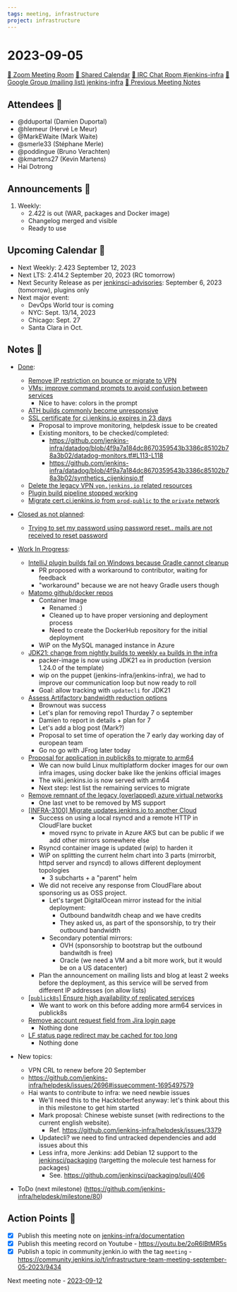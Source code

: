 ```yaml
---
tags: meeting, infrastructure
project: infrastructure
---
```

<!-- markdownlint-disable MD026-->

# 2023-09-05

[:movie_camera: Zoom Meeting Room](https://zoom.us/j/92454301214?pwd=aEVoUi9EanpaakN3L1ZxRlpDQk5Ddz09)
[:calendar: Shared Calendar](https://jenkins.io/event-calendar/)
[:speech_balloon: IRC Chat Room #jenkins-infra](https://jenkins.io/chat/#jenkins-infra)
[:email: Google Group (mailing list) jenkins-infra](https://groups.google.com/g/jenkins-infra)
[🧠 Previous Meeting Notes](https://github.com/jenkins-infra/documentation/blob/main/meetings/2023-08-29.md)

## Attendees 👥


* @dduportal (Damien Duportal)
* @hlemeur (Hervé Le Meur)
* @MarkEWaite (Mark Waite)
* @smerle33 (Stéphane Merle)
* @poddingue (Bruno Verachten)
* @kmartens27 (Kevin Martens)
* Hai Dotrong

## Announcements :loudspeaker:

1. Weekly:
   * 2.422 is out (WAR, packages and Docker image)
   * Changelog merged and visible
   * Ready to use


## Upcoming Calendar 📆

* Next Weekly: 2.423 September 12, 2023
* Next LTS: 2.414.2 September 20, 2023 (RC tomorrow)
* Next Security Release as per [jenkinsci-advisories](https://groups.google.com/g/jenkinsci-advisories): September 6, 2023 (tomorrow), plugins only
* Next major event:
  * DevOps World tour is coming
  * NYC: Sept. 13/14, 2023
  * Chicago: Sept. 27
  * Santa Clara in Oct.

## Notes :book:


* [Done](https://github.com/jenkins-infra/helpdesk/milestone/79?closed=1):

  * [Remove IP restriction on bounce or migrate to VPN](https://github.com/jenkins-infra/helpdesk/issues/3624)
  * [VMs: improve command prompts to avoid confusion between services](https://github.com/jenkins-infra/helpdesk/issues/3681)
      * Nice to have: colors in the prompt
  * [ATH builds commonly become unresponsive](https://github.com/jenkins-infra/helpdesk/issues/3673)
  * [SSL certificate for ci.jenkins.io expires in 23 days](https://github.com/jenkins-infra/helpdesk/issues/3740)
      * Proposal to improve monitoring, helpdesk issue to be created
      * Existing monitors, to be checked/completed:
          * https://github.com/jenkins-infra/datadog/blob/4f9a7a184dc8670359543b3386c85102b78a3b02/datadog-monitors.tf#L113-L118
          * https://github.com/jenkins-infra/datadog/blob/4f9a7a184dc8670359543b3386c85102b78a3b02/synthetics_cijenkinsio.tf
  * [Delete the legacy VPN `vpn.jenkins.io` related resources](https://github.com/jenkins-infra/helpdesk/issues/3689)
  * [Plugin build pipeline stopped working](https://github.com/jenkins-infra/helpdesk/issues/3737)
  * [Migrate cert.ci.jenkins.io from `prod-public` to the `private` network](https://github.com/jenkins-infra/helpdesk/issues/3688)

* [Closed as not planned](https://github.com/jenkins-infra/helpdesk/milestone/79?closed=1):

  * [Trying to set my password using password reset.. mails are not received to reset password](https://github.com/jenkins-infra/helpdesk/issues/3739)

* [Work In Progress](https://github.com/jenkins-infra/helpdesk/milestone/79):

  * [IntelliJ plugin builds fail on Windows because Gradle cannot cleanup](https://github.com/jenkins-infra/helpdesk/issues/3744)
      * PR proposed with a workaround to contributor, waiting for feedback
      * "workaround" because we are not heavy Gradle users though
  * [Matomo github/docker repos](https://github.com/jenkins-infra/helpdesk/issues/3602)
      * Container Image 
          * Renamed :)
          * Cleaned up to have proper versioning and deployment process
          * Need to create the DockerHub repository for the initial deployment
      * WiP on the MySQL managed instance in Azure
  * [JDK21: change from nightly builds to weekly `ea` builds in the infra](https://github.com/jenkins-infra/helpdesk/issues/3736)
      * packer-image is now using JDK21 `ea` in production (version 1.24.0 of the template)
      * wip on the puppet (jenkins-infra/jenkins-infra), we had to improve our communication loop but now ready to roll
      * Goal: allow tracking with `updatecli` for JDK21
  * [Assess Artifactory bandwidth reduction options](https://github.com/jenkins-infra/helpdesk/issues/3599)
      * Brownout was success
      * Let's plan for removing repo1 Thurday 7 o september
      * Damien to report in details + plan for 7
      * Let's add a blog post (Mark?)
      * Proposal to set time of operation the 7 early day working day of european team
      * Go no go with JFrog later today
  * [Proposal for application in publick8s to migrate to arm64](https://github.com/jenkins-infra/helpdesk/issues/3619)
      * We can now build Linux multiplatform docker images for our own infra images, using docker bake like the jenkins official images
      * The wiki.jenkins.io is now served with arm64
      * Next step: lest list the remaining services to migrate
  * [Remove remnant of the legacy (overlapped) azure virtual networks](https://github.com/jenkins-infra/helpdesk/issues/3690)
      * One last vnet to be removed by MS support
  * [[INFRA-3100] Migrate updates.jenkins.io to another Cloud](https://github.com/jenkins-infra/helpdesk/issues/2649)
      * Success on using a local rsyncd and a remote HTTP in CloudFlare bucket
          * moved rsync to private in Azure AKS but can be public if we add other mirrors somewhere else
      * Rsyncd container image is updated (wip) to harden it
      * WiP on splitting the current helm chart into 3 parts (mirrorbit, httpd server and rsyncd) to allows different deployment topologies
          * 3 subcharts + a "parent" helm
      * We did not receive any response from CloudFlare about sponsoring us as OSS project.
          * Let's target DigitalOcean mirror instead for the initial deployment:
            * Outbound bandwitdh cheap and we have credits
            * They asked us, as part of the sponsorship, to try their outbound bandwidth
          * Secondary potential mirrors: 
            * OVH (sponsorship to bootstrap but the outbound bandwitdh is free)
            * Oracle (we need a VM and a bit more work, but it would be on a US datacenter)
    * Plan the announcement on mailing lists and blog at least 2 weeks before the deployment, as this service will be served from different IP addresses (on allow lists)
  * [[`publick8s`] Ensure high availability of replicated services](https://github.com/jenkins-infra/helpdesk/issues/3719)
      * We want to work on this before adding more arm64 services in publick8s
  * [Remove account request field from Jira login page](https://github.com/jenkins-infra/helpdesk/issues/3735)
      * Nothing done
  * [LF status page redirect may be cached for too long](https://github.com/jenkins-infra/helpdesk/issues/3660)
      * Nothing done

* New topics:
  * VPN CRL to renew before 20 September
  * https://github.com/jenkins-infra/helpdesk/issues/2696#issuecomment-1695497579
  * Hai wants to contribute to infra: we need newbie issues
      * We'll need this to the Hacktoberfest anyway: let's think about this in this milestone to get him started
      * Mark proposal: Chinese webiste sunset (with redirections to the current english website).
        * Ref. https://github.com/jenkins-infra/helpdesk/issues/3379 
      * Updatecli? we need to find untracked dependencies and add issues about this
      * Less infra, more Jenkins: add Debian 12 support to the [jenkinsci/packaging](https://github.com/jenkinsci/packaging) (targetting the molecule test harness for packages)
          * See. https://github.com/jenkinsci/packaging/pull/406

* ToDo (next milestone) (https://github.com/jenkins-infra/helpdesk/milestone/80)

## Action Points :muscle:

<!-- How To: https://github.com/jenkins-infra/runbooks/tree/main/meetings -->
* [x] Publish this meeting note on [jenkins-infra/documentation](https://github.com/jenkins-infra/documentation) 
* [x] Publish this meeting record on Youtube - https://youtu.be/2oR6lBtMR5s
* [x] Publish a topic in community.jenkin.io with the tag `meeting` - https://community.jenkins.io/t/infrastructure-team-meeting-september-05-2023/9434

Next meeting note - [2023-09-12](https://github.com/jenkins-infra/documentation/blob/main/meetings/2023-09-12.md) 
